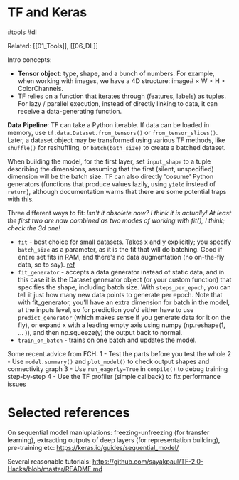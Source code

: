 # TF and Keras

#tools #dl

Related: [[01_Tools]], [[06_DL]]

Intro concepts:
* **Tensor object**:  type, shape, and a bunch of numbers. For example, when working with images, we have a 4D structure: image# × W × H × ColorChannels.
* TF relies on a function that iterates through (features, labels) as tuples. For lazy / parallel execution, instead of directly linking to data, it can receive a data-generating function.

**Data Pipeline**: TF can take a Python iterable. If data can be loaded in memory, use `tf.data.Dataset.from_tensors()` or `from_tensor_slices()`. Later, a dataset object may be transformed using various TF methods, like `shuffle()` for reshuffling, or `batch(bath_size)` to create a batched dataset.

When building the model, for the first layer, set `input_shape` to a tuple describing the dimensions, assuming that the first (silent, unspecified) dimension will be the batch size. TF can also directly 'cosume' Python generators (functions that produce values lazily, using `yield` instead of `return`), although documentation warns that there are some potential traps with this.

Three different ways to fit: _Isn't it obsolete now? I think it is actually! At least the first two are now combined as two modes of working with fit(), I think; check the 3d one!_
* `fit` - best choice for small datasets. Takes x and y explicitly; you specify `batch_size` as a parameter, as it is the fit that will do batching. Good if entire set fits in RAM, and there's no data augmentation (no on-the-fly data, so to say). [ref](https://www.pyimagesearch.com/2018/12/24/how-to-use-keras-fit-and-fit_generator-a-hands-on-tutorial/)
* `fit_generator` - accepts a data generator instead of static data, and in this case it is the Dataset generator object (or your custom function) that specifies the shape, including batch size. With `steps_per_epoch`, you can tell it just how many new data points to generate per epoch. Note that with fit_generator, you'll have an extra dimension for batch in the model, at the inputs level, so for prediction you'd either have to use `predict_generator` (which makes sense if you generate data for it on the fly), or expand x with a leading empty axis using numpy (np.reshape(1, … )), and then np.squeeze(y) the output back to normal.
* `train_on_batch` - trains on one batch and updates the model.

Some recent advice from FCH:
1 - Test the parts before you test the whole
2 - Use `model.summary()` and `plot_model()` to check output shapes and connectivity graph
3 - Use `run_eagerly=True` in `compile()` to debug training step-by-step
4 - Use the TF profiler (simple callback) to fix performance issues

# Selected references

On sequential model maniuplations: freezing-unfreezing (for transfer learning), extracting outputs of deep layers (for representation building), pre-training etc:
https://keras.io/guides/sequential_model/

Several reasonable tutorials: https://github.com/sayakpaul/TF-2.0-Hacks/blob/master/README.md

